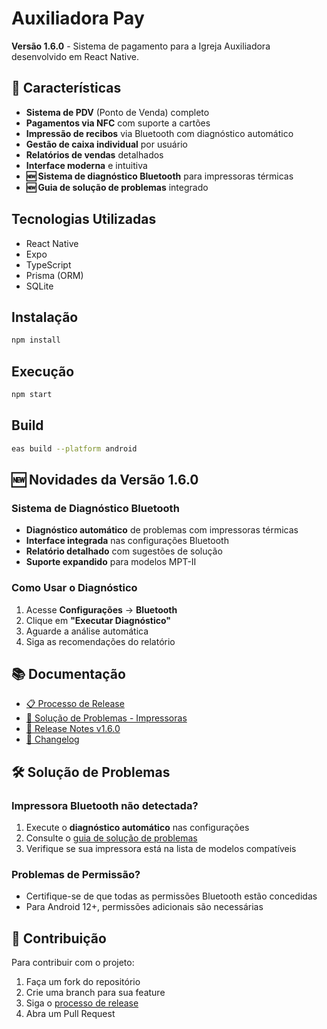# Auxiliadora Pay

**Versão 1.6.0** - Sistema de pagamento para a Igreja Auxiliadora desenvolvido em React Native.

## 🚀 Características

- **Sistema de PDV** (Ponto de Venda) completo
- **Pagamentos via NFC** com suporte a cartões
- **Impressão de recibos** via Bluetooth com diagnóstico automático
- **Gestão de caixa individual** por usuário
- **Relatórios de vendas** detalhados
- **Interface moderna** e intuitiva
- **🆕 Sistema de diagnóstico Bluetooth** para impressoras térmicas
- **🆕 Guia de solução de problemas** integrado

## Tecnologias Utilizadas

- React Native
- Expo
- TypeScript
- Prisma (ORM)
- SQLite

## Instalação

```bash
npm install
```

## Execução

```bash
npm start
```

## Build

```bash
eas build --platform android
```

## 🆕 Novidades da Versão 1.6.0

### Sistema de Diagnóstico Bluetooth
- **Diagnóstico automático** de problemas com impressoras térmicas
- **Interface integrada** nas configurações Bluetooth
- **Relatório detalhado** com sugestões de solução
- **Suporte expandido** para modelos MPT-II

### Como Usar o Diagnóstico
1. Acesse **Configurações** → **Bluetooth**
2. Clique em **"Executar Diagnóstico"**
3. Aguarde a análise automática
4. Siga as recomendações do relatório

## 📚 Documentação

- [📋 Processo de Release](docs/RELEASE_PROCESS.md)
- [🔧 Solução de Problemas - Impressoras](docs/Solucao-Problemas-Impressora.md)
- [📝 Release Notes v1.6.0](RELEASE_NOTES_v1.6.0.md)
- [📖 Changelog](CHANGELOG.md)

## 🛠️ Solução de Problemas

### Impressora Bluetooth não detectada?
1. Execute o **diagnóstico automático** nas configurações
2. Consulte o [guia de solução de problemas](docs/Solucao-Problemas-Impressora.md)
3. Verifique se sua impressora está na lista de modelos compatíveis

### Problemas de Permissão?
- Certifique-se de que todas as permissões Bluetooth estão concedidas
- Para Android 12+, permissões adicionais são necessárias

## 🤝 Contribuição

Para contribuir com o projeto:
1. Faça um fork do repositório
2. Crie uma branch para sua feature
3. Siga o [processo de release](docs/RELEASE_PROCESS.md)
4. Abra um Pull Request